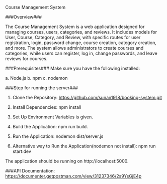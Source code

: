 Course Management System

###Overview###

The Course Management System is a web application designed for managing courses, users, categories, and reviews. It includes models for User, Course, Category, and Review, with specific routes for user registration, login, password change, course creation, category creation, and more. The system allows administrators to create courses and categories, while users can register, log in, change passwords, and leave reviews for courses.

###Prerequisites###
Make sure you have the following installed:

a. Node.js
b. npm
c. nodemon


###Step for running the server###

1. Clone the Repository: https://github.com/sunan1918/booking-system.git

2. Install Dependencies: npm install

3. Set Up Environment Variables is given.

4. Build the Application: npm run build.

5. Run the Application: nodemon dist/server.js

6. Alternative way to Run the Application(nodemon not install): npm run start:dev


The application should be running on http://localhost:5000.


###API Documentation: https://documenter.getpostman.com/view/31237346/2s9YsGjE4p


